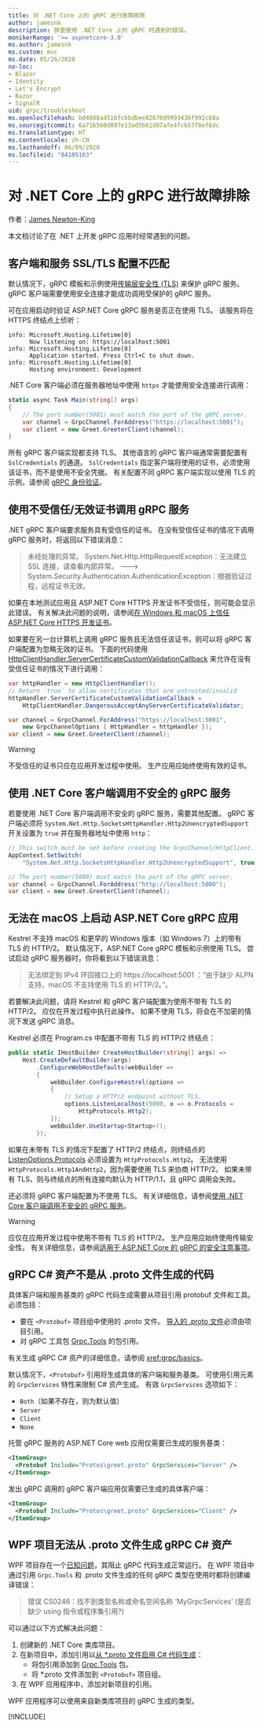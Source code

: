 ```yaml
---
title: 对 .NET Core 上的 gRPC 进行故障排除
author: jamesnk
description: 排查使用 .NET Core 上的 gRPC 时遇到的错误。
monikerRange: '>= aspnetcore-3.0'
ms.author: jamesnk
ms.custom: mvc
ms.date: 05/26/2020
no-loc:
- Blazor
- Identity
- Let's Encrypt
- Razor
- SignalR
uid: grpc/troubleshoot
ms.openlocfilehash: bd4888a4516fcbbdbee82670d9993436f992cb8a
ms.sourcegitcommit: 6a71b560d897e13ad5b61d07afe4fcb57f8ef6dc
ms.translationtype: HT
ms.contentlocale: zh-CN
ms.lasthandoff: 06/09/2020
ms.locfileid: "84105163"
---
```

# <a name="troubleshoot-grpc-on-net-core"></a>对 .NET Core 上的 gRPC 进行故障排除

作者：[James Newton-King](https://twitter.com/jamesnk)

本文档讨论了在 .NET 上开发 gRPC 应用时经常遇到的问题。

## <a name="mismatch-between-client-and-service-ssltls-configuration"></a>客户端和服务 SSL/TLS 配置不匹配

默认情况下，gRPC 模板和示例使用[传输层安全性 (TLS)](https://tools.ietf.org/html/rfc5246) 来保护 gRPC 服务。 gRPC 客户端需要使用安全连接才能成功调用受保护的 gRPC 服务。

可在应用启动时验证 ASP.NET Core gRPC 服务是否正在使用 TLS。 该服务将在 HTTPS 终结点上侦听：

```
info: Microsoft.Hosting.Lifetime[0]
      Now listening on: https://localhost:5001
info: Microsoft.Hosting.Lifetime[0]
      Application started. Press Ctrl+C to shut down.
info: Microsoft.Hosting.Lifetime[0]
      Hosting environment: Development
```

.NET Core 客户端必须在服务器地址中使用 `https` 才能使用安全连接进行调用：

```csharp
static async Task Main(string[] args)
{
    // The port number(5001) must match the port of the gRPC server.
    var channel = GrpcChannel.ForAddress("https://localhost:5001");
    var client = new Greet.GreeterClient(channel);
}
```

所有 gRPC 客户端实现都支持 TLS。 其他语言的 gRPC 客户端通常需要配置有 `SslCredentials` 的通道。 `SslCredentials` 指定客户端将使用的证书，必须使用该证书，而不是使用不安全凭据。 有关配置不同 gRPC 客户端实现以使用 TLS 的示例，请参阅 [gRPC 身份验证](https://www.grpc.io/docs/guides/auth/)。

## <a name="call-a-grpc-service-with-an-untrustedinvalid-certificate"></a>使用不受信任/无效证书调用 gRPC 服务

.NET gRPC 客户端要求服务具有受信任的证书。 在没有受信任证书的情况下调用 gRPC 服务时，将返回以下错误消息：

> 未经处理的异常。 System.Net.Http.HttpRequestException：无法建立 SSL 连接，请查看内部异常。
> ---> System.Security.Authentication.AuthenticationException：根据验证过程，远程证书无效。

如果在本地测试应用且 ASP.NET Core HTTPS 开发证书不受信任，则可能会显示此错误。 有关解决此问题的说明，请参阅[在 Windows 和 macOS 上信任 ASP.NET Core HTTPS 开发证书](xref:security/enforcing-ssl#trust-the-aspnet-core-https-development-certificate-on-windows-and-macos)。

如果要在另一台计算机上调用 gRPC 服务且无法信任该证书，则可以将 gRPC 客户端配置为忽略无效的证书。 下面的代码使用 [HttpClientHandler.ServerCertificateCustomValidationCallback](/dotnet/api/system.net.http.httpclienthandler.servercertificatecustomvalidationcallback) 来允许在没有受信任证书的情况下进行调用：

```csharp
var httpHandler = new HttpClientHandler();
// Return `true` to allow certificates that are untrusted/invalid
httpHandler.ServerCertificateCustomValidationCallback = 
    HttpClientHandler.DangerousAcceptAnyServerCertificateValidator;

var channel = GrpcChannel.ForAddress("https://localhost:5001",
    new GrpcChannelOptions { HttpHandler = httpHandler });
var client = new Greet.GreeterClient(channel);
```

> [!WARNING]
> 不受信任的证书只应在应用开发过程中使用。 生产应用应始终使用有效的证书。

## <a name="call-insecure-grpc-services-with-net-core-client"></a>使用 .NET Core 客户端调用不安全的 gRPC 服务

若要使用 .NET Core 客户端调用不安全的 gRPC 服务，需要其他配置。 gRPC 客户端必须将 `System.Net.Http.SocketsHttpHandler.Http2UnencryptedSupport` 开关设置为 `true` 并在服务器地址中使用 `http`：

```csharp
// This switch must be set before creating the GrpcChannel/HttpClient.
AppContext.SetSwitch(
    "System.Net.Http.SocketsHttpHandler.Http2UnencryptedSupport", true);

// The port number(5000) must match the port of the gRPC server.
var channel = GrpcChannel.ForAddress("http://localhost:5000");
var client = new Greet.GreeterClient(channel);
```

## <a name="unable-to-start-aspnet-core-grpc-app-on-macos"></a>无法在 macOS 上启动 ASP.NET Core gRPC 应用

Kestrel 不支持 macOS 和更早的 Windows 版本（如 Windows 7）上的带有 TLS 的 HTTP/2。 默认情况下，ASP.NET Core gRPC 模板和示例使用 TLS。 尝试启动 gRPC 服务器时，你将看到以下错误消息：

> 无法绑定到 IPv4 环回接口上的 https://localhost:5001 ：“由于缺少 ALPN 支持，macOS 不支持使用 TLS 的 HTTP/2。”。

若要解决此问题，请将 Kestrel 和 gRPC 客户端配置为使用不带有 TLS 的 HTTP/2。 应仅在开发过程中执行此操作。 如果不使用 TLS，将会在不加密的情况下发送 gRPC 消息。

Kestrel 必须在 Program.cs 中配置不带有 TLS 的 HTTP/2 终结点：

```csharp
public static IHostBuilder CreateHostBuilder(string[] args) =>
    Host.CreateDefaultBuilder(args)
        .ConfigureWebHostDefaults(webBuilder =>
        {
            webBuilder.ConfigureKestrel(options =>
            {
                // Setup a HTTP/2 endpoint without TLS.
                options.ListenLocalhost(5000, o => o.Protocols = 
                    HttpProtocols.Http2);
            });
            webBuilder.UseStartup<Startup>();
        });
```

如果在未带有 TLS 的情况下配置了 HTTP/2 终结点，则终结点的 [ListenOptions.Protocols](xref:fundamentals/servers/kestrel#listenoptionsprotocols) 必须设置为 `HttpProtocols.Http2`。 无法使用 `HttpProtocols.Http1AndHttp2`，因为需要使用 TLS 来协商 HTTP/2。 如果未带有 TLS，则与终结点的所有连接均默认为 HTTP/1.1，且 gRPC 调用会失败。

还必须将 gRPC 客户端配置为不使用 TLS。 有关详细信息，请参阅[使用 .NET Core 客户端调用不安全的 gRPC 服务](#call-insecure-grpc-services-with-net-core-client)。

> [!WARNING]
> 应仅在应用开发过程中使用不带有 TLS 的 HTTP/2。 生产应用应始终使用传输安全性。 有关详细信息，请参阅[适用于 ASP.NET Core 的 gRPC 的安全注意事项](xref:grpc/security#transport-security)。

## <a name="grpc-c-assets-are-not-code-generated-from-proto-files"></a>gRPC C# 资产不是从 .proto 文件生成的代码

具体客户端和服务基类的 gRPC 代码生成需要从项目引用 protobuf 文件和工具。 必须包括：

* 要在 `<Protobuf>` 项目组中使用的 .proto 文件。 [导入的 .proto 文件](https://developers.google.com/protocol-buffers/docs/proto3#importing-definitions)必须由项目引用。
* 对 gRPC 工具包 [Grpc.Tools](https://www.nuget.org/packages/Grpc.Tools/) 的包引用。

有关生成 gRPC C# 资产的详细信息，请参阅 <xref:grpc/basics>。

默认情况下，`<Protobuf>` 引用将生成具体的客户端和服务基类。 可使用引用元素的 `GrpcServices` 特性来限制 C# 资产生成。 有效 `GrpcServices` 选项如下：

* `Both`（如果不存在，则为默认值）
* `Server`
* `Client`
* `None`

托管 gRPC 服务的 ASP.NET Core web 应用仅需要已生成的服务基类：

```xml
<ItemGroup>
  <Protobuf Include="Protos\greet.proto" GrpcServices="Server" />
</ItemGroup>
```

发出 gRPC 调用的 gRPC 客户端应用仅需要已生成的具体客户端：

```xml
<ItemGroup>
  <Protobuf Include="Protos\greet.proto" GrpcServices="Client" />
</ItemGroup>
```

## <a name="wpf-projects-unable-to-generate-grpc-c-assets-from-proto-files"></a>WPF 项目无法从 .proto 文件生成 gRPC C# 资产

WPF 项目存在一个[已知问题](https://github.com/dotnet/wpf/issues/810)，其阻止 gRPC 代码生成正常运行。 在 WPF 项目中通过引用 `Grpc.Tools` 和 .proto 文件生成的任何 gRPC 类型在使用时都将创建编译错误：

> 错误 CS0246：找不到类型名称或命名空间名称 ’MyGrpcServices’ (是否缺少 using 指令或程序集引用?)

可以通过以下方式解决此问题：

1. 创建新的 .NET Core 类库项目。
2. 在新项目中，添加引用以[从 \*.proto 文件启用 C# 代码生成](xref:grpc/basics#generated-c-assets)：
    * 将包引用添加到 [Grpc.Tools](https://www.nuget.org/packages/Grpc.Tools/) 包。
    * 将 \*.proto 文件添加到 `<Protobuf>` 项目组。
3. 在 WPF 应用程序中，添加对新项目的引用。

WPF 应用程序可以使用来自新类库项目的 gRPC 生成的类型。

[!INCLUDE[](~/includes/gRPCazure.md)]
